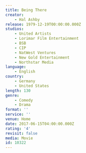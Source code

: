 ```yaml
---
title: Being There
creator:
    - Hal Ashby
release: 1979-12-19T00:00:00.000Z
studios:
    - United Artists
    - Lorimar Film Entertainment
    - BSB
    - CIP
    - NatWest Ventures
    - New Gold Entertainment
    - Northstar Media
language:
    - English
country:
    - Germany
    - United States
length: 130
genre:
    - Comedy
    - Drama
format: ''
service: ''
venue: Home
date: 2017-06-15T04:00:00.000Z
rating: '4'
revisit: false
media: Movie
id: 10322
---
```



